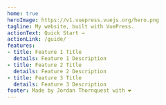 ```yaml
---
home: true
heroImage: https://v1.vuepress.vuejs.org/hero.png
tagline: My website, built with VuePress.
actionText: Quick Start →
actionLink: /guide/
features:
- title: Feature 1 Title
  details: Feature 1 Description
- title: Feature 2 Title
  details: Feature 2 Description
- title: Feature 3 Title
  details: Feature 3 Description
footer: Made by Jordan Thornquest with ❤️
---
```

